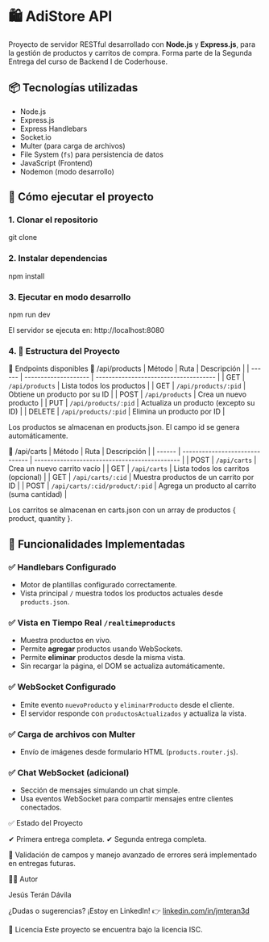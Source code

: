 # 🛍️ AdiStore API

Proyecto de servidor RESTful desarrollado con **Node.js** y **Express.js**, para la gestión de productos y carritos de compra. Forma parte de la Segunda Entrega del curso de Backend I de Coderhouse.

## 📦 Tecnologías utilizadas

- Node.js
- Express.js
- Express Handlebars
- Socket.io
- Multer (para carga de archivos)
- File System (`fs`) para persistencia de datos
- JavaScript (Frontend)
- Nodemon (modo desarrollo)

## 🚀 Cómo ejecutar el proyecto

### 1. Clonar el repositorio

git clone

### 2. Instalar dependencias

npm install

### 3. Ejecutar en modo desarrollo

npm run dev

El servidor se ejecuta en: http://localhost:8080

### 4. 📁 Estructura del Proyecto

📌 Endpoints disponibles
🛒 /api/products
| Método | Ruta                 | Descripción                           |
| ------ | -------------------- | ------------------------------------- |
| GET    | `/api/products`      | Lista todos los productos             |
| GET    | `/api/products/:pid` | Obtiene un producto por su ID         |
| POST   | `/api/products`      | Crea un nuevo producto                |
| PUT    | `/api/products/:pid` | Actualiza un producto (excepto su ID) |
| DELETE | `/api/products/:pid` | Elimina un producto por ID            |

Los productos se almacenan en products.json. El campo id se genera automáticamente.

🧺 /api/carts
| Método | Ruta                           | Descripción                                   |
| ------ | ------------------------------ | --------------------------------------------- |
| POST   | `/api/carts`                   | Crea un nuevo carrito vacío                   |
| GET    | `/api/carts`                   | Lista todos los carritos (opcional)           |
| GET    | `/api/carts/:cid`              | Muestra productos de un carrito por ID        |
| POST   | `/api/carts/:cid/product/:pid` | Agrega un producto al carrito (suma cantidad) |


Los carritos se almacenan en carts.json con un array de productos { product, quantity }.

## 🧩 Funcionalidades Implementadas

### ✅ Handlebars Configurado
- Motor de plantillas configurado correctamente.
- Vista principal `/` muestra todos los productos actuales desde `products.json`.

### ✅ Vista en Tiempo Real `/realtimeproducts`
- Muestra productos en vivo.
- Permite **agregar** productos usando WebSockets.
- Permite **eliminar** productos desde la misma vista.
- Sin recargar la página, el DOM se actualiza automáticamente.

### ✅ WebSocket Configurado
- Emite evento `nuevoProducto` y `eliminarProducto` desde el cliente.
- El servidor responde con `productosActualizados` y actualiza la vista.

### ✅ Carga de archivos con Multer
- Envío de imágenes desde formulario HTML (`products.router.js`).

### ✅ Chat WebSocket (adicional)
- Sección de mensajes simulando un chat simple.
- Usa eventos WebSocket para compartir mensajes entre clientes conectados.

✅ Estado del Proyecto

✔ Primera entrega completa.
✔ Segunda entrega completa.

🚧 Validación de campos y manejo avanzado de errores será implementado en entregas futuras.

👨‍💻 Autor

Jesús Terán Dávila

¿Dudas o sugerencias? ¡Estoy en LinkedIn! 👉 [linkedin.com/in/jmteran3d](https://www.linkedin.com/in/jmteran3d)

📝 Licencia
Este proyecto se encuentra bajo la licencia ISC.


